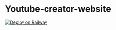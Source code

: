 # Youtube-creator-website

[![Deploy on Railway](https://railway.app/button.svg)](https://railway.app/new/template/fBRG0h?referralCode=wKu8G4)
